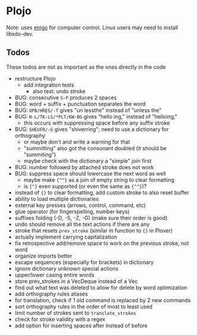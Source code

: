 # Plojo

Note: uses [enigo](https://crates.io/crates/enigo) for computer control. Linux
users may need to install libxdo-dev.

## Todos

These todos are not as important as the ones directly in the code

- restructure Plojo
  - add integration tests
    - also test: undo stroke
- BUG: consecutive `S-P` produces 2 spaces
- BUG: word + suffix + punctuation separates the word
- BUG: `UPB/HRES/-T` gives "un lessthe" instead of "unless the"
- BUG: `H-L/TK-LS/*PLT/KW-BG` gives "hello ing," instead of "helloing,"
  - this occurs with suppressing space before any suffix stroke
- BUG: `SHEUFR/-G` gives "shiverring"; need to use a dictionary for orthography
  - or maybe don't and write a warning for that
  - "summitting" also got the consonant doubled (it should be "summiting")
  - maybe check with the dictionary a "simple" join first
- BUG: number followed by attached stroke does not work
- BUG: suppress space should lowercase the next word as well
  - maybe make `{^^}` as a join of empty string to clear formatting
  - is `{^}` even supported (or even the same as `{^^}`)?
- instead of `{}` to clear formatting, add custom stroke to also reset buffer
- ability to load multiple dictionaries
- external key presses (arrows, control, command, etc)
- glue operator (for fingerspelling, number keys)
- suffixes folding (-D, -S, -Z, -G) (make sure their order is good)
- undo should remove all the text actions if there are any
- stroke that resets `prev_stroke` (similar in function to `{}` in Plover)
- actually implement carrying capitalization
- fix retrospective add/remove space to work on the previous stroke, not word
- organize imports better
- escape sequences (especially for brackets) in dictionary
- ignore dictionary unknown special actions
- upper/lower casing entire words
- store prev_strokes in a VecDeque instead of a Vec
- find out what text was deleted to allow for delete by word optimization
- add orthography rules aliases
- for translation, check if 1 old command is replaced by 2 new commands
- sort orthography rules in the order of most to least used
- limit number of strokes sent to `translate_strokes`
- check for stroke validity with a regex
- add option for inserting spaces after instead of before
